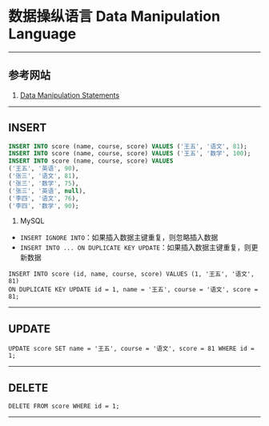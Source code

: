 # 数据操纵语言 Data Manipulation Language

---
## 参考网站
1. [Data Manipulation Statements](https://dev.mysql.com/doc/refman/8.2/en/sql-data-manipulation-statements.html)
---
## INSERT
```sql
INSERT INTO score (name, course, score) VALUES ('王五', '语文', 81);
INSERT INTO score (name, course, score) VALUES ('王五', '数学', 100);
INSERT INTO score (name, course, score) VALUES
('王五', '英语', 90),
('张三', '语文', 81),
('张三', '数学', 75),
('张三', '英语', null),
('李四', '语文', 76),
('李四', '数学', 90);
```
1. MySQL
- `INSERT IGNORE INTO`：如果插入数据主键重复，则忽略插入数据
- `INSERT INTO ... ON DUPLICATE KEY UPDATE`：如果插入数据主键重复，则更新数据
```mysql
INSERT INTO score (id, name, course, score) VALUES (1, '王五', '语文', 81)
ON DUPLICATE KEY UPDATE id = 1, name = '王五', course = '语文', score = 81;
```
---
## UPDATE
```mysql
UPDATE score SET name = '王五', course = '语文', score = 81 WHERE id = 1;
```
---
## DELETE
```mysql
DELETE FROM score WHERE id = 1;
```
---